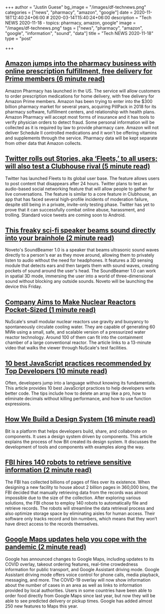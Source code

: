 +++
author = "Justin Guese"
bg_image = "/images/df-technews.png"
categories = ["news", "pharmacy", "amazon", "google"]
date = 2020-11-18T12:40:24+06:00 # 2020-03-14T15:40:24+06:00
description = "Tech NEWS 2020-11-18 - topics: pharmacy, amazon, google"
image = "/images/df-technews.png"
tags = ["news", "pharmacy", "amazon", "google", "information", "sound", "data"]
title = "Tech NEWS 2020-11-18"
type = "post"

+++

## [Amazon jumps into the pharmacy business with online prescription fulfillment, free delivery for Prime members (6 minute read)](https://www.cnbc.com/2020/11/17/amazon-pharmacy-free-prescription-delivery-for-prime-members.html/1/01000175db0ae671-b121baa3-4db4-41da-81ef-ce942944c671-000000/MPz0FElkNR5OhYtMVHduGUsyMAHUF_OZwYnqp1xGVKo=167)

Amazon Pharmacy has launched in the US. The service will allow customers to order prescription medications for home delivery, with free delivery for Amazon Prime members. Amazon has been trying to enter into the $300 billion pharmacy market for several years, acquiring PillPack in 2018 for its pharmacy software, fulfillment centers, and relationship with health plans. Amazon Pharmacy will accept most forms of insurance and it has tools to verify physician orders to detect fraud. Some personal information will be collected as it is required by law to provide pharmacy care. Amazon will not deliver Schedule II controlled medications and it won't be offering vitamins and supplements through the service. Pharmacy data will be kept separate from other data that Amazon collects.

## [Twitter rolls out Stories, aka ‘Fleets,’ to all users; will also test a Clubhouse rival (5 minute read)](https://techcrunch.com/2020/11/17/twitter-rolls-out-stories-aka-fleets-to-all-users-will-also-test-a-clubhouse-rival//1/01000175db0ae671-b121baa3-4db4-41da-81ef-ce942944c671-000000/ekCTPfv4D6tFcIbn8Ud4GnLFrguL__ksp5BlI7QBwgA=167)

Twitter has launched Fleets to its global user base. The feature allows users to post content that disappears after 24 hours. Twitter plans to test an audio-based social networking feature that will allow people to gather for live conversations. The feature is similar to a core feature in Clubhouse, an app that has faced several high-profile incidents of moderation failure, despite still being in a private, invite-only testing phase. Twitter has yet to prove that it can successfully combat online abuse, harassment, and trolling. Standard voice tweets are coming soon to Android.

## [This freaky sci-fi speaker beams sound directly into your brainhole (2 minute read)](https://www.pcgamer.com/noveto-soundbeamer-sci-fi-speaker-brainhole//1/01000175db0ae671-b121baa3-4db4-41da-81ef-ce942944c671-000000/TBPEIn8g9GroA8vtakcVIyRwnNUQ-6LWdBzwExqkXI8=167)

Noveto's SoundBeamer 1.0 is a speaker that beams ultrasonic sound waves directly to a person's ear as they move around, allowing them to privately listen to audio without the need for headphones. It features a 3D sensing module that detects ears and then targets them with sound waves, creating pockets of sound around the user's head. The SoundBeamer 1.0 can work in spatial 3D mode, immersing the user into a world of three-dimensional sound without blocking any outside sounds. Noveto will be launching the device this Friday.

## [Company Aims to Make Nuclear Reactors Pocket-Sized (1 minute read)](https://interestingengineering.com/company-aims-to-make-nuclear-reactors-pocket-sized/1/01000175db0ae671-b121baa3-4db4-41da-81ef-ce942944c671-000000/Fcfsh1jTP5DBz1cSw1Z2KdsmHZ2_s1KfalBTSFzjYqI=167)

NuScale's small modular nuclear reactors use gravity and buoyancy to spontaneously circulate cooling water. They are capable of generating 60 MWe using a small, safe, and scalable version of a pressurized water reactor technology. Around 100 of them can fit into the containment chamber of a large conventional reactor. The article links to a 13-minute video that walks the viewer through NuScale's test facilities.

## [10 best JavaScript practices recommended by Top Developers (10 minute read)](https://blog.hrithwik.me/10-best-javascript-practicesrecommended-by-top-developers/1/01000175db0ae671-b121baa3-4db4-41da-81ef-ce942944c671-000000/ZZ0N9KVqT9w_IM-CHaKymPrtNoTNqBi5-A0Bn9NBbL4=167)

Often, developers jump into a language without knowing its fundamentals. This article provides 10 best JavaScript practices to help developers write better code. The tips include how to delete an array like a pro, how to eliminate decimals without killing performance, and how to use function expressions.

## [How We Build a Design System (16 minute read)](https://blog.bitsrc.io/how-we-build-our-design-system-15713a1f1833/1/01000175db0ae671-b121baa3-4db4-41da-81ef-ce942944c671-000000/IxzgtwJiyoRDLoCS0INBXJMKYU0_jsupKBE_C7FUk5g=167)

Bit is a platform that helps developers build, share, and collaborate on components. It uses a design system driven by components. This article explains the process of how Bit created its design system. It discusses the development of tools and components with examples along the way.

## [FBI hires 140 robots to retrieve sensitive information (2 minute read)](https://www.zdnet.com/article/fbi-hires-robots-to-retrieve-sensitive-information//1/01000175db0ae671-b121baa3-4db4-41da-81ef-ce942944c671-000000/mCW4Sx9ttWQgJSuseBNRsqIE1m5OjbEsAkcK51NqYVM=167)

The FBI has collected billions of pages of files over its existence. When designing a new facility to house about 2 billion pages in 360,000 bins, the FBI decided that manually retrieving data from the records was almost impossible due to the size of the collection. After exploring various solutions, the FBI chose to employ 140 robots to automatically file and retrieve records. The robots will streamline the data retrieval process and also optimize storage space by eliminating aisles for human access. Their software only tracks record and bin numbers, which means that they won’t have direct access to the records themselves.

## [Google Maps updates help you cope with the pandemic (2 minute read)](https://www.theverge.com/2020/11/17/21571074/google-maps-covid-layer-food-delivery-expected-time-public-transport-crowdedness-assistant-driving?scrolla=5eb6d68b7fedc32c19ef33b4/1/01000175db0ae671-b121baa3-4db4-41da-81ef-ce942944c671-000000/31MFC7BMjUea3uZInO9icKArBCSU933p4nW6ePJRYPU=167)

Google has announced changes to Google Maps, including updates to its COVID overlay, takeout ordering features, real-time crowdedness information for public transport, and  Google Assistant driving mode. Google Assistant driving mode offers voice control for phone calls, media playback, messaging, and more. The COVID-19 overlay will now show information about the number of cases in an area as well as links to information provided by local authorities. Users in some countries have been able to order food directly from Google Maps since last year, but now they will be able to see predicted delivery or pickup times. Google has added almost 250 new features to Maps this year.

